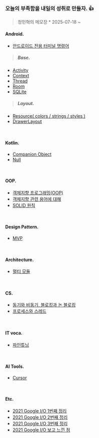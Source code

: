 ### 오늘의 부족함을 내일의 성취로 만들자. 👍
> 정민혁의 메모장 * 2025-07-18 ~


#### Android.
* [안드로이드 전용 터미널 명령어](android/terminal-command.md)

> ##### Base.

* [Activity](android/base/activity.md)
* [Context](android/base/context.md)
* [Thread](android/base/thread.md)
* [Room](android/base/room.md)
* [SQLite](android/base/sqlite.md)

> ##### Layout.
* [Resource( colors / strings / styles )](android/layout/resource.md)
* [DrawerLayout](android/layout/drawerlayout.md)


<br>

#### Kotlin.
* [Companion Object](kotlin/companion-object.md)
* [Null](kotlin/null.md)
<br>

#### OOP.
* [객체지향 프로그래밍(OOP)](oop/oop.md)
* [객체지향 관련 용어에 대해](oop/oop_basic_keyword.md)
* [SOLID 원칙](oop/solid.md)

<br>

#### Design Pattern.
* [MVP](design-pattern/mvp.md)

<br>

#### Architecture.
* [멀티 모듈](architecture/multi-module.md)

<br>

#### CS.
* [동기와 비동기, 블로킹과 논 블로킹](cs/synchronous_asynchronous.md)
* [프로세스와 스레드](cs/process_thread.md)

<br>

#### IT voca.
* [파인튜닝](keywords/fine-tuning.md)

<br>

#### AI Tools.
* [Cursor](ai-tools/cursor.md)


<br>

#### Etc.
* [2021 Google I/O 1번째 정리](etc/IO_1.md)
* [2021 Google I/O 2번째 정리](etc/IO_2.md)
* [2021 Google I/O 3번째 정리](etc/IO_3.md)
* [2021 Google I/O 보고 느낀 점](etc/IO_4.md)